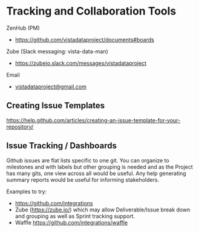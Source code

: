 
# Tracking and Collaboration Tools

ZenHub (PM)
* https://github.com/vistadataproject/documents#boards

Zube (Slack messaging:  vista-data-man)
* https://zubeio.slack.com/messages/vistadataproject

Email
* vistadataproject@gmail.com



## Creating Issue Templates
https://help.github.com/articles/creating-an-issue-template-for-your-repository/

## Issue Tracking / Dashboards
Github issues are flat lists specific to one git. You can organize to milestones and with labels but other grouping is needed and as the Project has many gits, one view across all would be useful. Any help generating summary reports would be useful for informing stakeholders.

Examples to try:
 * https://github.com/integrations
  * Zube (https://zube.io/) which may allow Deliverable/Issue break down and grouping as well as Sprint tracking support.
  * Waffle https://github.com/integrations/waffle

